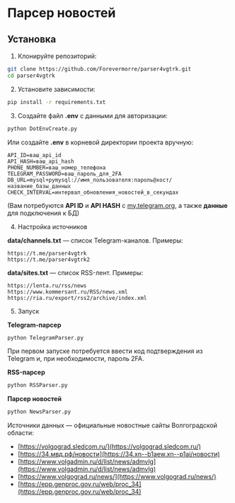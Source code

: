 # Парсер новостей
## Установка

1. Клонируйте репозиторий:

```bash
git clone https://github.com/Forevermorre/parser4vgtrk.git
cd parser4vgtrk
```

2. Установите зависимости:
```bash
pip install -r requirements.txt
```

3. Создайте файл **.env** с данными для авторизации:
```bash
python DotEnvCreate.py
```
Или создайте **.env** в корневой директории проекта вручную:
```
API_ID=ваш_api_id
API_HASH=ваш_api_hash
PHONE_NUMBER=ваш_номер_телефона
TELEGRAM_PASSWORD=ваш_пароль_для_2FA
DB_URL=mysql+pymysql://имя_пользователя:пароль@хост/название_базы_данных
CHECK_INTERVAL=интервал_обновления_новостей_в_секундах
```
(Вам потребуются **API ID** и **API HASH** с [my.telegram.org](https://my.telegram.org/), а также **данные** для подключения к БД)

4. Настройка источников

**data/channels.txt** — список Telegram-каналов. Примеры:
```
https://t.me/parser4vgtrk
https://t.me/parser4vgtrk2
```
**data/sites.txt** — список RSS-лент. Примеры:
```
https://lenta.ru/rss/news
https://www.kommersant.ru/RSS/news.xml
https://ria.ru/export/rss2/archive/index.xml
```

5. Запуск

**Telegram-парсер**
```bash
python TelegramParser.py
```
При первом запуске потребуется ввести код подтверждения из Telegram и, при необходимости, пароль 2FA.

**RSS-парсер**
```bash
python RSSParser.py
```

**Парсер новостей**
```bash
python NewsParser.py
```
Источники данных — официальные новостные сайты Волгоградской области:
- [https://volgograd.sledcom.ru/](https://volgograd.sledcom.ru/)
- [https://34.мвд.рф/новости](https://34.xn--b1aew.xn--p1ai/новости)
- [https://www.volgadmin.ru/d/list/news/admvlg](https://www.volgadmin.ru/d/list/news/admvlg)
- [https://www.volgograd.ru/news/](https://www.volgograd.ru/news/)
- [https://epp.genproc.gov.ru/web/proc_34](https://epp.genproc.gov.ru/web/proc_34)
